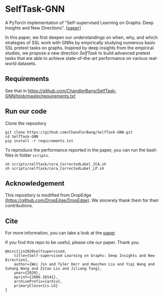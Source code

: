 # SelfTask-GNN
A PyTorch implementation of "Self-supervised Learning on Graphs: Deep Insights and New Directions". [[paper]](https://arxiv.org/abs/2006.10141)  

In this paper, we first deepen our understandings on when, why, and which strategies of SSL work with GNNs by empirically studying numerous basic SSL pretext tasks on graphs. Inspired by deep insights from the empirical studies, we propose a new direction *SelfTask* to build advanced pretext tasks that are able to achieve state-of-the-art performance on various real-world datasets.

## Requirements
See that in https://github.com/ChandlerBang/SelfTask-GNN/blob/master/requirements.txt

## Run our code
Clone the repository
```
git clone https://github.com/ChandlerBang/SelfTask-GNN.git
cd SelfTask-GNN
pip install -r requirements.txt
```

To reproduce the performance reported in the paper, you can run the bash files in folder `scripts`. 
```
sh scripts/selftask/cora_CorrectedLabel_ICA.sh
sh scripts/selftask/cora_CorrectedLabel_LP.sh
```


## Acknowledgement
This repository is modified from DropEdge [(https://github.com/DropEdge/DropEdge)](https://github.com/DropEdge/DropEdge). We sincerely thank them for their contributions.

## Cite
For more information, you can take a look at the [paper](https://arxiv.org/abs/2006.10141) 

If you find this repo to be useful, please cite our paper. Thank you.
```
@misc{jin2020selfsupervised,
    title={Self-supervised Learning on Graphs: Deep Insights and New Direction},
    author={Wei Jin and Tyler Derr and Haochen Liu and Yiqi Wang and Suhang Wang and Zitao Liu and Jiliang Tang},
    year={2020},
    eprint={2006.10141},
    archivePrefix={arXiv},
    primaryClass={cs.LG}
}
```

